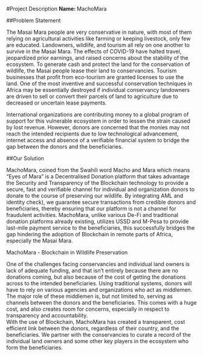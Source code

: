 #Project Description
<b> Name: </b> MachoMara

##Problem Statement

The Masai Mara people are very conservative in nature, with most of them relying on agricultural activities like farming or keeping livestock, only few are educated.
Landowners, wildlife, and tourism all rely on one another to survive in the Masai Mara. The effects of COVID-19 have halted travel, jeopardized prior earnings, and raised concerns about the stability of the ecosystem.
To generate cash and protect the land for the conservation of wildlife, the Masai people lease their land to conservancies. Tourism businesses that profit from eco-tourism are granted licenses to use the land. One of the most inventive and successful conservation techniques in Africa may be essentially destroyed if individual conservancy landowners are driven to sell or convert their parcels of land to agriculture due to decreased or uncertain lease payments.

International organizations are contributing money to a global program of support for this vulnerable ecosystem in order to lessen the strain caused by lost revenue. However, donors are concerned that the monies may not reach the intended recipients due to low technological advancement, internet access and absence of a verifiable financial system to bridge the gap between the donors and the beneficiaries.

##Our Solution

MachoMara, coined from the Swahili word Macho and Mara which means “Eyes of Mara” is a Decentralised Donation platform that takes advantage the Security and Transparency of the Blockchain technology to provide a secure, fast and verifiable channel for individual and organization donors to donate to the course of preserving our wildlife.
By integrating AML and identity check), we guarantee secure transactions from credible donors and beneficiaries, thereby ensuring that our platform is not a channel for fraudulent activities.
MachoMara, unlike various De-Fi and traditional donation platforms already existing, utilizes USSD and M-Pesa to provide last-mile payment service to the beneficiaries, this successfully bridges the gap hindering the adoption of Blockchain in remote parts of Africa, especially the Masai Mara.

MachoMara - Blockchain in Wildlife Preservation

One of the challenges facing conservancies and individual land owners is lack of adequate funding, and that isn’t entirely because there are no donations coming, but also because of the cost of getting the donations across to the intended beneficiaries. 
Using traditional systems, donors will have to rely on various agencies and organizations who act as middlemen. The major role of these middlemen is, but not limited to, serving as channels between the donors and the beneficiaries. This comes with a huge cost, and also creates room for concerns, especially in respect to transparency and accountability.  
With the use of Blockchain, MachoMara has created a transparent, cost efficient link between the donors, regardless of their country, and the beneficiaries. We partner with the conservancies to curate a record of the individual land owners and some other key players in the ecosystem who form the beneficiaries.
